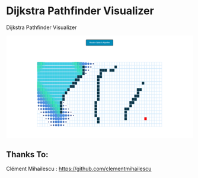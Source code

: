 # Dijkstra Pathfinder Visualizer
Dijkstra Pathfinder Visualizer 

![Preview Image](./preview.jpeg)

## Thanks To:
Clément Mihailescu : https://github.com/clementmihailescu
